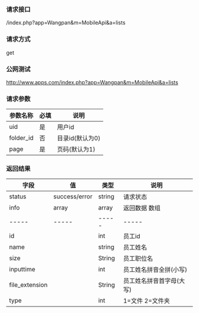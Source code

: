 ### **请求接口**
/index.php?app=Wangpan&m=MobileApi&a=lists

### **请求方式**
get

### **公网测试**
http://www.apps.com/index.php?app=Wangpan&m=MobileApi&a=lists

### **请求参数**

| 参数名称  |必填|     说明      |
|------|-----|------|
| uid     | 是 |   用户id   |
| folder_id | 否 |   目录id(默认为0) |
| page | 是 |   页码(默认为1) |

### **返回结果**
|字段       |值             |类型    |说明           |
| --------- |--------      |--------|--------       |
|status     |success/error |string |请求状态         |
|info       |array         |array  |返回数据 数组    |
|-----      |-----         |-----  |-----           |
|id         |              |int    |员工id  |
|name       |              |string |员工姓名   |
|size       |              |String |员工职位名  |
|inputtime  |              |int    |员工姓名拼音全拼(小写) |
|file_extension |          |String |员工姓名拼音首字母(大写) |
|type       |              |int    |1=文件 2=文件夹 |
